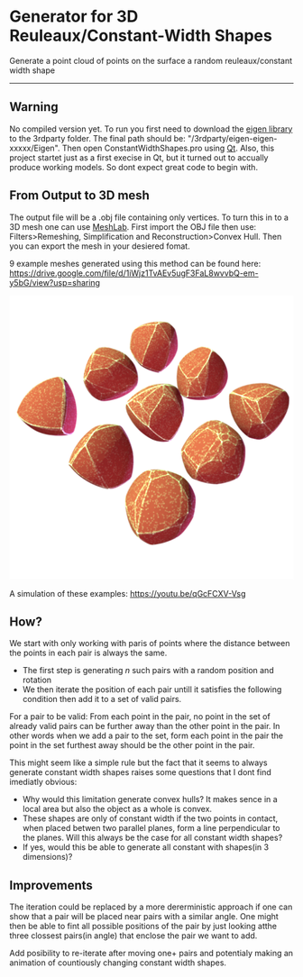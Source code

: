 # Generator for 3D Reuleaux/Constant-Width Shapes
Generate a point cloud of points on the surface a random reuleaux/constant width shape
___
## Warning
No compiled version yet. To run you first need to download the [eigen library](http://eigen.tuxfamily.org/index.php?title=Main_Page) to the 3rdparty folder. The final path should be: "/3rdparty/eigen-eigen-xxxxx/Eigen".
Then open ConstantWidthShapes.pro using [Qt](https://www.qt.io/).
Also, this project startet just as a first execise in Qt, but it turned out to accually produce working models. So dont expect great code to begin with.

## From Output to 3D mesh
The output file will be a .obj file containing only vertices. To turn this in to a 3D mesh one can use [MeshLab](http://www.meshlab.net/).
First import the OBJ file then use: Filters>Remeshing, Simplification and Reconstruction>Convex Hull. Then you can export the mesh in your desiered fomat.

9 example meshes generated using this method can be found here: https://drive.google.com/file/d/1iWjz1TvAEv5ugF3FaL8wvvbQ-em-y5bG/view?usp=sharing

![alt text][ImageOfExample]

[ImageOfExample]: https://github.com/oyboy/Generator_for_3D_Reuleaux_or_Constant_Width_Shapes/blob/master/imgs/exampleShapes.png "The 9 example meshes"
A simulation of these examples: https://youtu.be/qGcFCXV-Vsg
## How?
We start with only working with paris of points where the distance between the points in each pair is always the same.


- The first step is generating *n* such pairs with a random position and rotation
- We then iterate the position of each pair untill it satisfies the following condition then add it to a set of valid pairs.

For a pair to be valid: From each point in the pair, no point in the set of already valid pairs can be further away than the other point in the pair. In other words when we add a pair to the set, form each point in the pair the point in the set furthest away should be the other point in the pair.

This might seem like a simple rule but the fact that it seems to always generate constant width shapes raises some questions that I dont find imediatly obvious:
- Why would this limitation generate convex hulls? It makes sence in a local area but also the object as a whole is convex.
- These shapes are only of constant width if the two points in contact, when placed betwen two parallel planes, form a line perpendicular to the planes. Will this always be the case for all constant width shapes?
- If yes, would this be able to generate all constant with shapes(in 3 dimensions)?

## Improvements
The iteration could be replaced by a more dererministic approach if one can show that a pair will be placed near pairs with a similar angle. One might then be able to fint all possible positions of the pair by just looking atthe three clossest pairs(in angle) that enclose the pair we want to add.

Add posibility to re-iterate after moving one+ pairs and potentialy making an animation of countiously changing constant width shapes.
